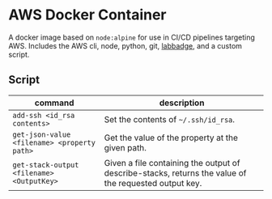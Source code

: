 # AWS Docker Container

A docker image based on `node:alpine` for use in CI/CD pipelines targeting AWS. Includes the AWS cli, node, python, git, [labbadge](https://www.npmjs.com/package/labbadge), and a custom script.

## Script

| command                                     | description                                                                                           |
| ------------------------------------------- | ----------------------------------------------------------------------------------------------------- |
| `add-ssh <id_rsa contents>`                 | Set the contents of `~/.ssh/id_rsa`.                                                                  |
| `get-json-value <filename> <property path>` | Get the value of the property at the given path.                                                      |
| `get-stack-output <filename> <OutputKey>`   | Given a file containing the output of describe-stacks, returns the value of the requested output key. |
